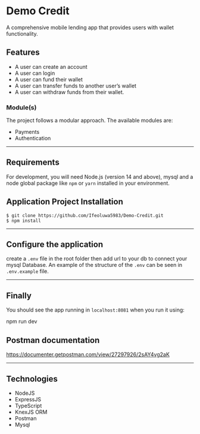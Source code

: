 # Demo Credit
A comprehensive mobile lending app that provides users with wallet functionality.

## Features

  *   A user can create an account
  *   A user can login
  *   A user can fund their wallet
  *   A user can transfer funds to another user’s wallet
  *   A user can withdraw funds from their wallet.

### Module(s)
The project follows a modular approach. The available modules are:
- Payments
- Authentication

---

## Requirements

For development, you will need Node.js (version 14 and above), mysql and a node global package like `npm` or `yarn` installed in your environment.


## Application Project Installation

    $ git clone https://github.com/Ifeoluwa5983/Demo-Credit.git
    $ npm install


---

## Configure the application

create a  `.env` file in the root folder then add url to your db to connect your mysql Database.
An example of the structure of the `.env` can be seen in `.env.example` file.

---

## Finally
You should see the app running in `localhost:8081` when you run it using:

npm run dev


## Postman documentation
https://documenter.getpostman.com/view/27297926/2sAY4vg2aK
___

## Technologies

- NodeJS
- ExpressJS
- TypeScript
- KnexJS ORM
- Postman
- Mysql



